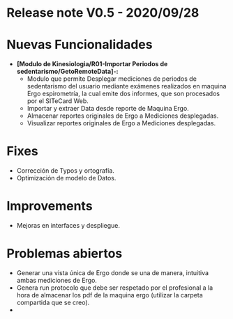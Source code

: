 # Release note V0.5 - 2020/09/28

# Nuevas Funcionalidades

- **[Modulo de Kinesiologia/R01-Importar Periodos de sedentarismo/GetoRemoteData]-:**
  - Modulo que permite Desplegar mediciones de periodos de sedentarismo del usuario mediante exámenes realizados en maquina Ergo espirometría, la cual emite dos informes, que son procesados por el SITeCard Web.
  - Importar y extraer Data desde reporte de Maquina Ergo.
  - Almacenar reportes originales de Ergo a Mediciones desplegadas.
  - Visualizar reportes originales de Ergo a Mediciones desplegadas.

# Fixes

- Corrección de Typos y ortografía.
- Optimización de modelo de Datos.

# Improvements

- Mejoras en interfaces y despliegue.

# Problemas abiertos

- Generar una vista única de Ergo donde se una de manera, intuitiva ambas mediciones de Ergo.
- Genera run protocolo que debe ser respetado por el profesional a la hora de almacenar los pdf de la maquina ergo (utilizar la carpeta compartida que se creo).
-
